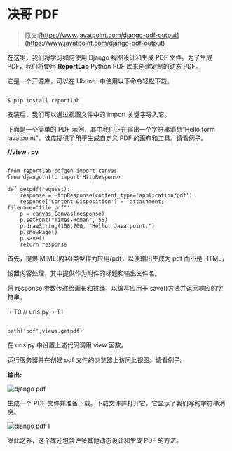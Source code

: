 # 决哥 PDF

> 原文:[https://www.javatpoint.com/django-pdf-output](https://www.javatpoint.com/django-pdf-output)

在这里，我们将学习如何使用 Django 视图设计和生成 PDF 文件。为了生成 PDF，我们将使用 **ReportLab** Python PDF 库来创建定制的动态 PDF。

它是一个开源库，可以在 Ubuntu 中使用以下命令轻松下载。

```

$ pip install reportlab

```

安装后，我们可以通过视图文件中的 import 关键字导入它。

下面是一个简单的 PDF 示例，其中我们正在输出一个字符串消息“Hello form javatpoint”。该库提供了用于生成自定义 PDF 的画布和工具。请看例子。

**//view . py**

```

from reportlab.pdfgen import canvas
from django.http import HttpResponse

def getpdf(request):
    response = HttpResponse(content_type='application/pdf')
    response['Content-Disposition'] = 'attachment; filename="file.pdf"'
    p = canvas.Canvas(response)
    p.setFont("Times-Roman", 55)
    p.drawString(100,700, "Hello, Javatpoint.")
    p.showPage()
    p.save()
    return response

```

首先，提供 MIME(内容)类型作为应用/pdf，以便输出生成为 pdf 而不是 HTML，

设置内容处理，其中提供作为附件的标题和输出文件名。

将 response 参数传递给画布和拉绳，以编写应用于 save()方法并返回响应的字符串。

・T0️ // urls.py ・T1️

```

path('pdf',views.getpdf)

```

在 urls.py 中设置上述代码调用 view 函数。

运行服务器并在创建 pdf 文件的浏览器上访问此视图。请看例子。

**输出:**

![django pdf](../Images/0cc4fcedca069d9ade4d01c68bbd04f2.png)

生成一个 PDF 文件并准备下载。下载文件并打开它，它显示了我们写的字符串消息。

![django pdf 1](../Images/37728018ffa5d35724dbab8dd3bce17f.png)

除此之外，这个库还包含许多其他动态设计和生成 PDF 的方法。